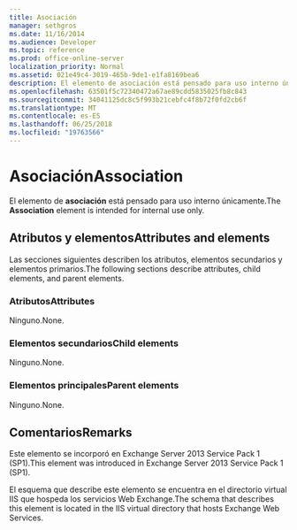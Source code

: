 ```yaml
---
title: Asociación
manager: sethgros
ms.date: 11/16/2014
ms.audience: Developer
ms.topic: reference
ms.prod: office-online-server
localization_priority: Normal
ms.assetid: 021e49c4-3019-465b-9de1-e1fa8169bea6
description: El elemento de asociación está pensado para uso interno únicamente.
ms.openlocfilehash: 63501f5c72340472a67ae89cdd5835025fb8c843
ms.sourcegitcommit: 34041125dc8c5f993b21cebfc4f8b72f0fd2cb6f
ms.translationtype: MT
ms.contentlocale: es-ES
ms.lasthandoff: 06/25/2018
ms.locfileid: "19763566"
---
```

# <a name="association"></a><span data-ttu-id="445f2-103">Asociación</span><span class="sxs-lookup"><span data-stu-id="445f2-103">Association</span></span>

<span data-ttu-id="445f2-104">El elemento de **asociación** está pensado para uso interno únicamente.</span><span class="sxs-lookup"><span data-stu-id="445f2-104">The **Association** element is intended for internal use only.</span></span> 

## <a name="attributes-and-elements"></a><span data-ttu-id="445f2-105">Atributos y elementos</span><span class="sxs-lookup"><span data-stu-id="445f2-105">Attributes and elements</span></span>

<span data-ttu-id="445f2-106">Las secciones siguientes describen los atributos, elementos secundarios y elementos primarios.</span><span class="sxs-lookup"><span data-stu-id="445f2-106">The following sections describe attributes, child elements, and parent elements.</span></span>
  
### <a name="attributes"></a><span data-ttu-id="445f2-107">Atributos</span><span class="sxs-lookup"><span data-stu-id="445f2-107">Attributes</span></span>

<span data-ttu-id="445f2-108">Ninguno.</span><span class="sxs-lookup"><span data-stu-id="445f2-108">None.</span></span>
  
### <a name="child-elements"></a><span data-ttu-id="445f2-109">Elementos secundarios</span><span class="sxs-lookup"><span data-stu-id="445f2-109">Child elements</span></span>

<span data-ttu-id="445f2-110">Ninguno.</span><span class="sxs-lookup"><span data-stu-id="445f2-110">None.</span></span>
  
### <a name="parent-elements"></a><span data-ttu-id="445f2-111">Elementos principales</span><span class="sxs-lookup"><span data-stu-id="445f2-111">Parent elements</span></span>

<span data-ttu-id="445f2-112">Ninguno.</span><span class="sxs-lookup"><span data-stu-id="445f2-112">None.</span></span>
  
## <a name="remarks"></a><span data-ttu-id="445f2-113">Comentarios</span><span class="sxs-lookup"><span data-stu-id="445f2-113">Remarks</span></span>

<span data-ttu-id="445f2-114">Este elemento se incorporó en Exchange Server 2013 Service Pack 1 (SP1).</span><span class="sxs-lookup"><span data-stu-id="445f2-114">This element was introduced in Exchange Server 2013 Service Pack 1 (SP1).</span></span>
  
<span data-ttu-id="445f2-115">El esquema que describe este elemento se encuentra en el directorio virtual IIS que hospeda los servicios Web Exchange.</span><span class="sxs-lookup"><span data-stu-id="445f2-115">The schema that describes this element is located in the IIS virtual directory that hosts Exchange Web Services.</span></span>
  

